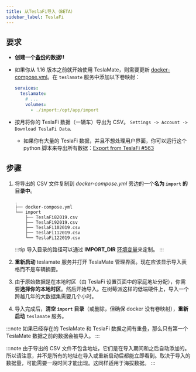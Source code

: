 ```yaml
---
title: 从TeslaFi导入（BETA）
sidebar_label: TeslaFi
---
```


## 要求

- **创建一个[备份](../maintenance/backup_restore.md)的数据‼️**

- 如果你从 1.16 版本之前就开始使用 TeslaMate，则需要更新 [docker-compose.yml](../installation/docker.md)。在 `teslamate` 服务中添加以下卷映射：

  ```yml {4-5}
  services:
    teslamate:
      # ...
      volumes:
        - ./import:/opt/app/import
  ```

- 按月将你的 TeslaFi 数据（一辆车）导出为 CSV。 `Settings -> Account -> Download TeslaFi Data`.
  - 如果你有大量的 TeslaFi 数据，并且不想处理用户界面，你可以运行这个 python 脚本来导出所有数据：[Export from TeslaFi #563](https://github.com/adriankumpf/teslamate/issues/563)

## 步骤

1. 将导出的 CSV 文件复制到 _docker-compose.yml_ 旁边的一个**名为 `import` 的目录中**。

   ```console
   .
   ├── docker-compose.yml
   └── import
       ├── TeslaFi82019.csv
       ├── TeslaFi92019.csv
       ├── TeslaFi102019.csv
       ├── TeslaFi112019.csv
       └── TeslaFi122019.csv
   ```

   :::tip
   导入目录的路径可以通过 **IMPORT_DIR** [环境变量](../configuration/environment_variables.md)来定制。
   :::

2. **重新启动** teslamate 服务并打开 TeslaMate 管理界面。现在应该显示导入表格而不是车辆摘要。
3. 由于原始数据是在本地时区（由 TeslaFi 设置页面中的家庭地址分配），你需要**选择你的本地时区**。然后开始导入。在树莓派这样的低端硬件上，导入一个跨越几年的大数据集需要几个小时。
4. 导入完成后，**清空 `import` 目录**（或删除，但确保 docker 没有卷映射），**重新启动** `teslamate` 服务。

:::note
如果已经存在的 TeslaMate 和 TeslaFi 数据之间有重叠，那么只有第一个 TeslaMate 数据之前的数据会被导入。
:::

:::note
由于导出的 CSV 文件不包含地址，它们是在导入期间和之后自动添加的。所以请注意，并不是所有的地址在导入或重新启动后都能立即看到。取决于导入的数据量，可能需要一段时间才能出现。这同样适用于海拔数据。
:::

